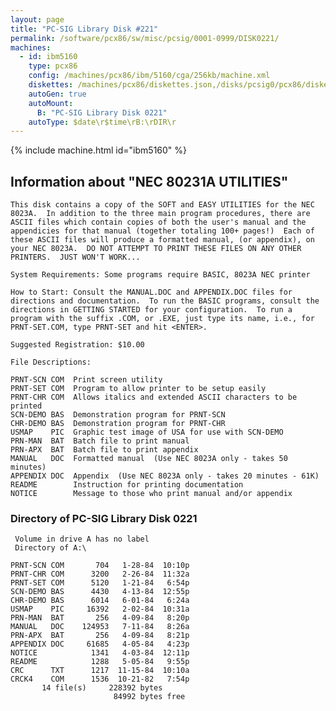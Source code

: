 ```yaml
---
layout: page
title: "PC-SIG Library Disk #221"
permalink: /software/pcx86/sw/misc/pcsig/0001-0999/DISK0221/
machines:
  - id: ibm5160
    type: pcx86
    config: /machines/pcx86/ibm/5160/cga/256kb/machine.xml
    diskettes: /machines/pcx86/diskettes.json,/disks/pcsig0/pcx86/diskettes.json
    autoGen: true
    autoMount:
      B: "PC-SIG Library Disk 0221"
    autoType: $date\r$time\rB:\rDIR\r
---
```


{% include machine.html id="ibm5160" %}

## Information about "NEC 80231A UTILITIES"

    This disk contains a copy of the SOFT and EASY UTILITIES for the NEC
    8023A.  In addition to the three main program procedures, there are
    ASCII files which contain copies of both the user's manual and the
    appendicies for that manual (together totaling 100+ pages!)  Each of
    these ASCII files will produce a formatted manual, (or appendix), on
    your NEC 8023A.  DO NOT ATTEMPT TO PRINT THESE FILES ON ANY OTHER
    PRINTERS.  JUST WON'T WORK...
    
    System Requirements: Some programs require BASIC, 8023A NEC printer
    
    How to Start: Consult the MANUAL.DOC and APPENDIX.DOC files for
    directions and documentation.  To run the BASIC programs, consult the
    directions in GETTING STARTED for your configuration.  To run a
    program with the suffix .COM, or .EXE, just type its name, i.e., for
    PRNT-SET.COM, type PRNT-SET and hit <ENTER>.
    
    Suggested Registration: $10.00
    
    File Descriptions:
    
    PRNT-SCN COM  Print screen utility
    PRNT-SET COM  Program to allow printer to be setup easily
    PRNT-CHR COM  Allows italics and extended ASCII characters to be printed
    SCN-DEMO BAS  Demonstration program for PRNT-SCN
    CHR-DEMO BAS  Demonstration program for PRNT-CHR
    USMAP    PIC  Graphic test image of USA for use with SCN-DEMO
    PRN-MAN  BAT  Batch file to print manual
    PRN-APX  BAT  Batch file to print appendix
    MANUAL   DOC  Formatted manual  (Use NEC 8023A only - takes 50 minutes)
    APPENDIX DOC  Appendix  (Use NEC 8023A only - takes 20 minutes - 61K)
    README        Instruction for printing documentation
    NOTICE        Message to those who print manual and/or appendix

### Directory of PC-SIG Library Disk 0221

     Volume in drive A has no label
     Directory of A:\

    PRNT-SCN COM       704   1-28-84  10:10p
    PRNT-CHR COM      3200   2-26-84  11:32a
    PRNT-SET COM      5120   1-21-84   6:54p
    SCN-DEMO BAS      4430   4-13-84  12:55p
    CHR-DEMO BAS      6014   6-01-84   6:24a
    USMAP    PIC     16392   2-02-84  10:31a
    PRN-MAN  BAT       256   4-09-84   8:20p
    MANUAL   DOC    124953   7-11-84   8:26a
    PRN-APX  BAT       256   4-09-84   8:21p
    APPENDIX DOC     61685   4-05-84   4:23p
    NOTICE            1341   4-03-84  12:11p
    README            1288   5-05-84   9:55p
    CRC      TXT      1217  11-15-84  10:10a
    CRCK4    COM      1536  10-21-82   7:54p
           14 file(s)     228392 bytes
                           84992 bytes free
